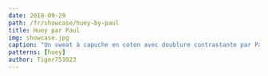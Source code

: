 ```yaml
---
date: 2018-09-29
path: /fr/showcase/huey-by-paul
title: Huey par Paul
img: showcase.jpg
caption: "Un sweat à capuche en coton avec doublure contrastante par Paul"
patterns: [huey]
author: Tiger751023
---
```


